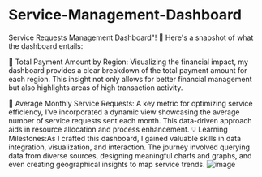 # Service-Management-Dashboard

Service Requests Management Dashboard"! 🚀 Here's a snapshot of what the dashboard entails:

📍 Total Payment Amount by Region: Visualizing the financial impact, my dashboard provides a clear breakdown of the total payment amount for each region. This insight not only allows for better financial management but also highlights areas of high transaction activity.

📅 Average Monthly Service Requests: A key metric for optimizing service efficiency, I've incorporated a dynamic view showcasing the average number of service requests sent each month. This data-driven approach aids in resource allocation and process enhancement.
💡 Learning Milestones:As I crafted this dashboard, I gained valuable skills in data integration, visualization, and interaction. The journey involved querying data from diverse sources, designing meaningful charts and graphs, and even creating geographical insights to map service trends.
![image](https://github.com/Akshx11/Service-Management-Dashboard/assets/85453286/a64aa1d1-1dc0-4819-8f2e-1e14b212a955)
